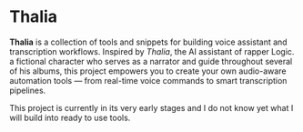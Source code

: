 # Thalia

**Thalia** is a collection of tools and snippets for building voice assistant and transcription workflows. Inspired by *Thalia*, the AI assistant of rapper Logic. a fictional character who serves as a narrator and guide throughout several of his albums, this project empowers you to create your own audio-aware automation tools — from real-time voice commands to smart transcription pipelines.

This project is currently in its very early stages and I do not know yet what I will build into ready to use tools. 
